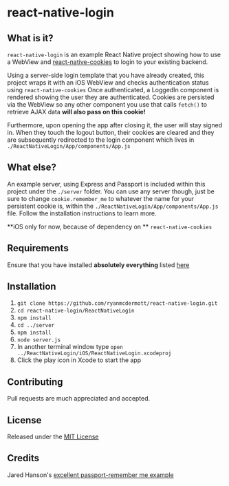 # react-native-login


## What is it?
`react-native-login` is an example React Native project showing how to use a WebView and [react-native-cookies](https://github.com/joeferraro/react-native-cookies) to login to your existing backend. 

Using a server-side login template that you have already created, this project wraps it with an iOS WebView and checks authentication status using `react-native-cookies` Once authenticated, a LoggedIn component is rendered showing the user they are authenticated. Cookies are persisted via the WebView so any other component you use that calls `fetch()` to retrieve AJAX data **will also pass on this cookie!**

Furthermore, upon opening the app after closing it, the user will stay signed in. When they touch the logout button, their cookies are cleared and they are subsequently redirected to the login component which lives in `./ReactNativeLogin/App/components/App.js`


## What else?
An example server, using Express and Passport is included within this project under the `./server` folder. You can use any server though, just be sure to change `cookie.remember_me` to whatever the name for your persistent cookie is, within the `./ReactNativeLogin/App/components/App.js` file. Follow the installation instructions to learn more.

**iOS only for now, because of dependency on ** `react-native-cookies`


## Requirements
Ensure that you have installed **absolutely everything** listed [here](https://facebook.github.io/react-native/docs/getting-started.html#content)


## Installation
1. `git clone https://github.com/ryanmcdermott/react-native-login.git`
2. `cd react-native-login/ReactNativeLogin`
3. `npm install`
4. `cd ../server`
5. `npm install`
6. `node server.js`
7. In another terminal window type `open ../ReactNativeLogin/iOS/ReactNativeLogin.xcodeproj`
8. Click the play icon in Xcode to start the app


## Contributing
Pull requests are much appreciated and accepted.


## License
Released under the [MIT License](http://www.opensource.org/licenses/MIT)


## Credits
Jared Hanson's [excellent passport-remember me example](https://github.com/jaredhanson/passport-remember-me/tree/master/examples/login)

